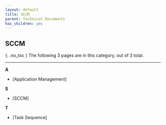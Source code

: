 ```yaml
---
layout: default
title: SCCM
parent: Technical Documents
has_children: yes
---
```

## SCCM
{: .no_toc }
The following 3 pages are in this category, out of 3 total.

---

**A**

- [Application Management]

**S**

- [SCCM]

**T**

- [Task Sequence]


